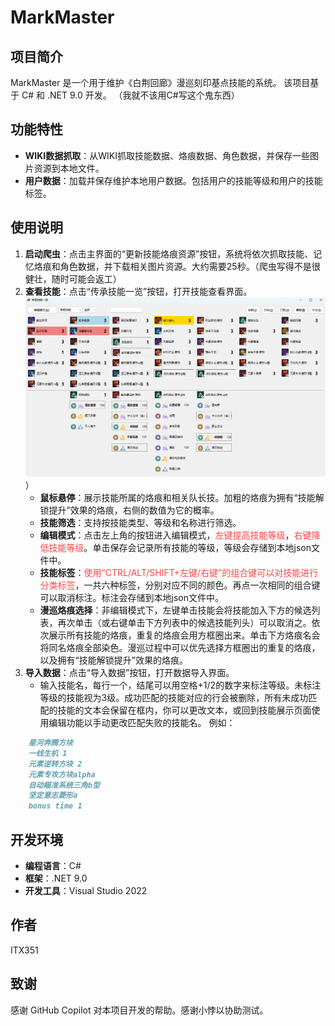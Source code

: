 # MarkMaster

## 项目简介

MarkMaster 是一个用于维护《白荆回廊》漫巡刻印基点技能的系统。
该项目基于 C# 和 .NET 9.0 开发。
（我就不该用C#写这个鬼东西）

## 功能特性

- **WIKI数据抓取**：从WIKI抓取技能数据、烙痕数据、角色数据，并保存一些图片资源到本地文件。
- **用户数据**：加载并保存维护本地用户数据。包括用户的技能等级和用户的技能标签。

## 使用说明

1. **启动爬虫**：点击主界面的“更新技能烙痕资源”按钮，系统将依次抓取技能、记忆烙痕和角色数据，并下载相关图片资源。大约需要25秒。（爬虫写得不是很健壮，随时可能会返工）
2. **查看技能**：点击“传承技能一览”按钮，打开技能查看界面。
![Example Image](example1.png)）
   - **鼠标悬停**：展示技能所属的烙痕和相关队长技。加粗的烙痕为拥有“技能解锁提升”效果的烙痕，右侧的数值为它的概率。
   - **技能筛选**：支持按技能类型、等级和名称进行筛选。
   - **编辑模式**：点击左上角的按钮进入编辑模式，<span style="color:#FF4444;">左键提高技能等级</span>，<span style="color:#FF4444;">右键降低技能等级</span>。单击保存会记录所有技能的等级，等级会存储到本地json文件中。
   - **技能标签**：<span style="color:#FF4444;">使用“CTRL/ALT/SHIFT+左键/右键”的组合键可以对技能进行分类标签</span>，一共六种标签，分别对应不同的颜色。再点一次相同的组合键可以取消标注。标注会存储到本地json文件中。
   - **漫巡烙痕选择**：非编辑模式下，左键单击技能会将技能加入下方的候选列表，再次单击（或右键单击下方列表中的候选技能列头）可以取消之。依次展示所有技能的烙痕，重复的烙痕会用方框圈出来。单击下方烙痕名会将同名烙痕全部染色。漫巡过程中可以优先选择方框圈出的重复的烙痕，以及拥有“技能解锁提升”效果的烙痕。
3. **导入数据**：点击“导入数据”按钮，打开数据导入界面。
   - 输入技能名，每行一个，结尾可以用空格+1/2的数字来标注等级。未标注等级的技能视为3级。成功匹配的技能对应的行会被删除，所有未成功匹配的技能的文本会保留在框内，你可以更改文本，或回到技能展示页面使用编辑功能以手动更改匹配失败的技能名。
例如：
```markdown
    星河奔腾方块
    一线生机 1
    元素逆转方块 2
    元素专攻方块alpha
    自动瞄准系统三角b型
    坚定意志菱形a
    bonus time 1
```

## 开发环境

- **编程语言**：C#
- **框架**：.NET 9.0
- **开发工具**：Visual Studio 2022

## 作者

ITX351

## 致谢

感谢 GitHub Copilot 对本项目开发的帮助。感谢小悖以协助测试。